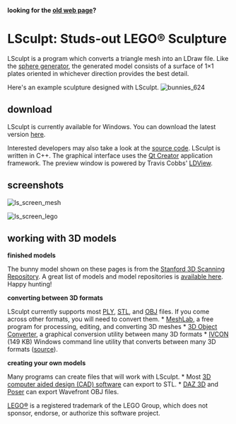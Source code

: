 **looking for the [old web page](http://lego.bldesign.org/LSculpt/index_old.html)?**

LSculpt: Studs-out LEGO® Sculpture
==================================

LSculpt is a program which converts a triangle mesh into an LDraw file. Like the [sphere generator](http://lego.bldesign.org/sphere/), the generated model consists of a surface of 1×1 plates oriented in whichever direction provides the best detail.

Here's an example sculpture designed with LSculpt. 
![bunnies_624](http://lego.bldesign.org/LSculpt/bunnies_624.jpg)

download
--------
LSculpt is currently available for Windows. You can download the latest version [here](http://code.google.com/p/lsculpt/downloads).

Interested developers may also take a look at the [source code](http://code.google.com/p/lsculpt/source). LSculpt is written in C++. The graphical interface uses the [Qt Creator](http://qt.nokia.com/) application framework. The preview window is powered by Travis Cobbs' [LDView](http://ldview.sourceforge.net/).

screenshots
-----------
![ls_screen_mesh](http://lego.bldesign.org/LSculpt/ls_screen_mesh.png)

![ls_screen_lego](http://lego.bldesign.org/LSculpt/ls_screen_lego.png)

working with 3D models
----------------------

**finished models**

The bunny model shown on these pages is from the [Stanford 3D Scanning Repository](http://graphics.stanford.edu/data/3Dscanrep/). A great list of models and model repositories is [available here](http://lodbook.com/models/). Happy hunting!

**converting between 3D formats**

LSculpt currently supports most [PLY](http://en.wikipedia.org/wiki/PLY_%28file_format%29), [STL](http://en.wikipedia.org/wiki/STL_%28file_format%29), and [OBJ](http://en.wikipedia.org/wiki/Obj) files. If you come across other formats, you will need to convert them. * [MeshLab](http://meshlab.sourceforge.net/), a free program for processing, editing, and converting 3D meshes * [3D Object Converter](http://web.axelero.hu/karpowh/), a graphical conversion utility between many 3D formats * [IVCON](http://lego.bldesign.org/LSculpt/ivcon.zip) (149 KB) Windows command line utility that converts between many 3D formats ([source](http://people.scs.fsu.edu/~burkardt/cpp_src/ivcon/ivcon.html)).

**creating your own models**

Many programs can create files that will work with LSculpt. * Most [3D computer aided design (CAD) software](http://en.wikipedia.org/wiki/Comparison_of_3D_computer_graphics_software) can export to STL. * [DAZ 3D](http://www.daz3d.com/) and [Poser](http://poser.smithmicro.com/poser.html) can export Wavefront OBJ files.

[LEGO®](http://lego.com/) is a registered trademark of the LEGO Group, which does not sponsor, endorse, or authorize this software project.
